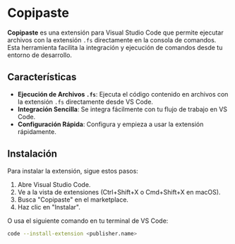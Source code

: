 # Copipaste

**Copipaste** es una extensión para Visual Studio Code que permite ejecutar archivos con la extensión `.fs` directamente en la consola de comandos. Esta herramienta facilita la integración y ejecución de comandos desde tu entorno de desarrollo.

## Características

- **Ejecución de Archivos `.fs`**: Ejecuta el código contenido en archivos con la extensión `.fs` directamente desde VS Code.
- **Integración Sencilla**: Se integra fácilmente con tu flujo de trabajo en VS Code.
- **Configuración Rápida**: Configura y empieza a usar la extensión rápidamente.

## Instalación

Para instalar la extensión, sigue estos pasos:

1. Abre Visual Studio Code.
2. Ve a la vista de extensiones (Ctrl+Shift+X o Cmd+Shift+X en macOS).
3. Busca "Copipaste" en el marketplace.
4. Haz clic en "Instalar".

O usa el siguiente comando en tu terminal de VS Code:

```bash
code --install-extension <publisher.name>
